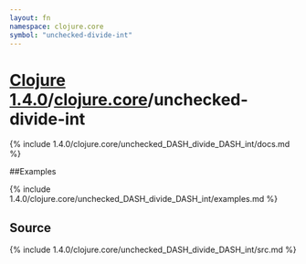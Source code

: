 ```yaml
---
layout: fn
namespace: clojure.core
symbol: "unchecked-divide-int"
---
```


# [Clojure 1.4.0](../../)/[clojure.core](../)/unchecked-divide-int

{% include 1.4.0/clojure.core/unchecked_DASH_divide_DASH_int/docs.md %}

##Examples

{% include 1.4.0/clojure.core/unchecked_DASH_divide_DASH_int/examples.md %}
## Source
{% include 1.4.0/clojure.core/unchecked_DASH_divide_DASH_int/src.md %}

